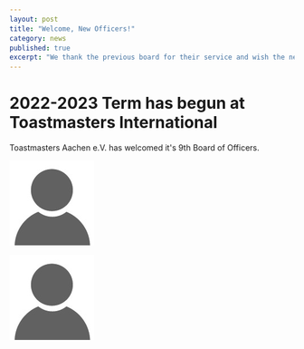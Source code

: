 ```yaml
---
layout: post
title: "Welcome, New Officers!"
category: news
published: true
excerpt: "We thank the previous board for their service and wish the new team good luck!"
---
```


# 2022-2023 Term has begun at Toastmasters International

Toastmasters Aachen e.V. has welcomed it's 9th Board of Officers.

[//]: # (This is a comment.)

![](/assets/images/default-no-profile-pic.jpg)

<img src="/assets/images/default-no-profile-pic.jpg">
